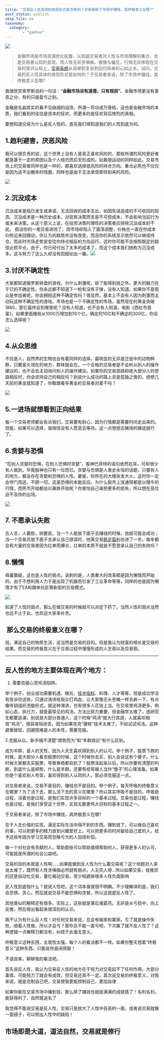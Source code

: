 ```yaml
---
title: "交易反人性具体的体现形式是怎样的？交易者除了市场中赚钱，其终极意义在哪?"
post_status: publish
skip_file: no
taxonomy:
  category:
        - "ganhuo"
---
```


![](https://cdn.fendou.la/funstoutiao/2020/12/204819825.jpg)

> 金融市场是市场资源优化配置，认知是交易者对人性与市场理解的集合，也是交易者认知的变现，而人性无非贪嗔痴，傲慢与偏见，行情无非体现在交易的常识认知上，[交易系统](https://funstoutiao.com/encountered-large-retracement.html)从简单到复杂到回归简单的心如止水，试问，交易的反人性具体的体现形式是如何的？于交易者来说，除了市场中赚钱，其终极意义在哪?

我很欣赏索罗斯说的一句话：“**金融市场没有道德，只有规则”**。金融市场更没有善恶之分，有的只是盈亏之别。

金融是名副其实的看不见硝烟的战场，所谓一将功成万骨枯，这也是金融市场的本质，我们看到的往往是资本的狂欢，而更多的是狂欢背后惨烈的真相。

要想知道交易为什么是反人性的，首先我们得知道我们的人性到底为何。

## 1.趋利避害，厌恶风险

我可以很负责的说，这个世界上没有人是真正喜欢风险的，那些所谓的风险爱好者都是基于一定的原因以及个人经历而后天形成的。玩极限运动的同样如此。交易市场上的交易者同样也是一样的，都喜欢选择低风险的持仓方向。重仓必死也不仅仅是因为逃不出概率的怪圈，同样也是由于无法承受即将到来的风险。

![](https://cdn.fendou.la/funstoutiao/2020/12/200118444.jpg)

## 2.沉没成本

沉没成本是指已发生或承诺、无法回收的成本支出，如因失误造成的不可收回的投资。沉没成本是一种历史成本，对现有决策而言是不可控成本，不会影响当前行为或未来决策。从这个意义上说，在投资决策时理性的决策者应排除沉没成本的干扰。 假设你的一笔交易进场了，而市场却陷入了震荡调整，价格也一直在你成本价附近来回摆动，你认为的趋势并没有改变，而且你的系统显示依然可以继续持仓。而此时市场走势突变往你持仓相反的方向运行，这时你可能不会按照既定的路径止损平仓。由于，你已经付出了太多的成本了，而这个成本我们统称为沉没成本。这与努力了这么久却没有回报如出一辙。![](https://cdn.fendou.la/funstoutiao/2020/12/200452071.jpg)

## 3.讨厌不确定性

大家都知道俄罗斯转盘的游戏，为什么刺激呢，除了能得到钱之外，更大的魅力在于它的不确定性，你永远都不知道下一枪有没有子弹，没有人知道。如果你不是观众是参加者呢，你会拥抱这种不确定性吗？很显然，基本上不会有人因为刺激而主动玩这种不确定性的游戏。市场也是一个不确定性的市场，虽然现在的黄金突破1880，那它最终会到哪里呢？没有人知道，也不会有人知道。电影《西虹市首富》，如果里面赌局从1000万增加到10个亿，确定的10亿和不确定的300亿，你会怎么选择呢？

![](https://cdn.fendou.la/funstoutiao/2020/12/200838838.jpg)

## ​4.从众思维

不仅是人，自然界的生物也会有着同样的选择。最明显的无非是迁徙中的动物种群，只要是头领在的地方，群体就会在。一个合格的交易者是不会听从别人的操作建议的，也不会去主动询问别人的操作建议。如果你的交易思路和绝大部分人的思路相反时，你会坚持自己的相反吗？别说什么成功的路上总是孤独之类的，想想几天前的黄金就知道了，你敢跟看多黄金的交易者对着干吗？

![](https://cdn.fendou.la/funstoutiao/2020/12/205307358.jpg)

## 5.一进场就想看到正向结果

每一个交易老师都会告诉我们，交易要有耐心，因为行情都是需要时间走出来的。但是，如果可以选择，我相信没有人愿意去等待。这一点想想去赌场的赌徒就行了。

## 6.贪婪与恐惧

“在别人贪婪时恐惧，在别人恐惧时贪婪”，股神巴菲特的语句依然在耳，可却很少有人做到，毕竟股神也只有一位而已。贪婪与恐惧是人类史永恒的话题，只要有人的地方，都会存在贪婪和恐惧的人性。要是，你所在的大楼突发大火，这时你一定会夺门而逃，不顾一切，这是恐惧的本能反应。为什么股市上涨通常都是以慢牛的行情，而熊市开始都会以暴跌开始呢？你害怕自己承担更多的损失，所以想在高位迫不及待的出场。

![](https://cdn.fendou.la/funstoutiao/2020/12/205326655.png)

## 7. 不愿承认失败

古人言，人要脸，树要皮。当一个人能放下面子去赚钱的时候，他就可能会成功；当一个交易员放下面子去承认自己错误时，他离交易[稳定盈利](https://funstoutiao.com/conditions-for-stable-profit.html)也进了一步。每年都会有大量的交易者因为扛单而爆仓，扛单的本质不就是不愿意承认自己的失败吗？

## 8.懒惰

毋庸置疑，这也是人性的弱点。讽刺的是，人类重大的改革都是因为懒惰而开始的，由于不想利用人力于是出现了机器而引发了工业革命等等，同样的也是因为懒惰才有了EA和跟单社区等新型的交易模式。

![](https://cdn.fendou.la/funstoutiao/2020/12/201042323.jpg)

知道了人性的弱点，那么在做交易的时候就可以对症下药了。当然人性的弱点当然也远不止于此，也欢迎大家来补充。

##  那么交易的终极意义在哪？

​钱，满足自己的物质生活，这当然是交易的目的。但是我认为财富的增长是交易的结果。而交易的终极意义在于交易过程中慢慢形成的人生观以及交易观。​

* * *

## 反人性的地方主要体现在两个地方：

1. 需要克服心灵鸡汤陷阱。

举个例子，创业成功需要机遇、眼光、[技术指标](https://funstoutiao.com/investment-portfolio.html)、料理、人才等等，但是成功学没有告诉你这些，只通过演讲给观众打鸡血，让大家像无头苍蝇一样去疯一下，有点像传销组织洗脑形式。就这种演讲，也有很多人花钱上当。在交易里鸡汤更多，例如心态、执行力，就是最常见的鸡汤。方法比努力重要，但金融学太难了，连研究生都要逃课，别说是大部分普通人，这个时候“鸡汤”就大行其道，人就喜欢相信“鸡汤”，很容易陷进去，因为如果攻克“硬核”技术太难了，不如试试鸡汤。这种避重就轻，回避困难是人的本性，需要克服。

2.克服从众。新手搞不清楚“顺势而为”和“羊群效应”有什么区别。

成为羊群，是人的天性，因为人天生喜欢得到别人的认可。举个例子，股票下跌的时候，是大部分人看空股票的时候，这个时候你去买，别人会说这有个傻子。什么时候大家都去买股票，导致券商都宕机了？股票涨起来以后。所以你要有清楚的判断，到底什么是顺势，什么是羊群。还要有经常被人当作“傻子”的心理准备。如果你是个喜欢别人夸奖，喜欢得到别人认同的人，那必须克服这一点。

对交易者来说，交易不是目的，赚钱也不是目的。举个例子，每天呼吸的终极意义在哪里？为了活下去，那么活下去的意义在哪里？所以其实呼吸不是目的，呼吸是过程，活着也是过程，是我们实现许多目标的一个基本过程。交易也是过程，赚钱也是过程，是我们享受这个世界，实现无数更伟大目标的基本过程之一。

于交易者来说，除了市场中赚钱，其终极意义在哪?

在于人生价值的实现，满足实际生活中得不到的东西。赚到钱了，可以做自己喜欢的事，可以把更多的精力放到兴趣爱好上。可以把更多的时间留给自己爱的人，给予这些年因为学习交易而忽略亏欠的人加倍补偿。

做一个对社会有贡献的人，帮助那些可以帮助值得帮助的人，获得更多人的认可，可能就是所谓的社会公益吧。

交易的目的本就是人性啊……如果能做到反人性为什么要交易呢？这个命题对人来说太难了，既然有人性贪嗔痴必然就有弱点，人无完人呀…所以如果交易，我推崇的还是自动化交易，量化被动交易，至少规避掉很多人性负面影响

反人性到底指什么？就说人性吧，这个词本身就很不明确。不少理解讲的是，我们会恐惧、贪心，然后就说交易不能恐惧和贪婪，所以这就是反人性了。

其他类似的解释还有很多。实际上，这些就是事后诸葛亮。无非是从亏损中，向上反推，然后得出看起来很深刻的认识。

我不认为有什么反人性！对任何交易来说，总会有输家和赢家。亏了就是操作失败，顺着人性做，所以才会亏？那你总不能一直亏吧，下次赢了就不反人性了？这种逻辑一点解释力都没有，纠结于此毫无意义。

终极意义这种东西，主观性太强，每个人的看法都不一样。如果你整天想着“终极意义”这种东西，只能说你是闲得狠！

不请自来，聊聊我的看法吧。

首先说反人性，我认为交易反人性的地方在于努力对交易起不了任何作用，大部分事情，可能努力了就会有成效，但交易还真不一定。其次说交易的终极意义，对我来说，就是克制自己吧，交易使我更能控制自己，更加自律

如果你能在交易市场中赚到钱，那么除了赚钱也就是满满的成就感了！名利名利，能获得利了，自然就追名了

我觉得不能说交易是反人性，交易只是放大了人性中丑恶的一面，或者说交易就像一面镜子，可以照出人性中的缺陷！

## 市场即是大道，道法自然，交易就是修行
